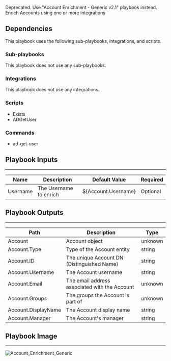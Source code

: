Deprecated. Use "Account Enrichment - Generic v2.1" playbook instead. Enrich Accounts using one or more integrations

## Dependencies
This playbook uses the following sub-playbooks, integrations, and scripts.

### Sub-playbooks
This playbook does not use any sub-playbooks.

### Integrations
This playbook does not use any integrations.

### Scripts
* Exists
* ADGetUser

### Commands
* ad-get-user

## Playbook Inputs
---

| **Name** | **Description** | **Default Value** | **Required** |
| --- | --- | --- | --- |
| Username | The Username to enrich | ${Account.Username} | Optional |

## Playbook Outputs
---

| **Path** | **Description** | **Type** |
| --- | --- | --- |
| Account | Account object | unknown |
| Account.Type | Type of the Account entity | string |
| Account.ID | The unique Account DN \(Distinguished Name\) | string |
| Account.Username | The Account username | string |
| Account.Email | The email address associated with the Account | unknown |
| Account.Groups | The groups the Account is part of | unknown |
| Account.DisplayName | The Account display name | string |
| Account.Manager | The Account's manager | string |

## Playbook Image
---
![Account_Enrichment_Generic](../../doc_files/Account_Enrichment_Generic.png)
